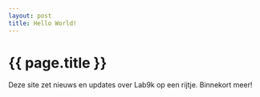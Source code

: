 ```yaml
---
layout: post
title: Hello World!
---
```


# {{ page.title }}

Deze site zet nieuws en updates over Lab9k op een rijtje. Binnekort meer!
